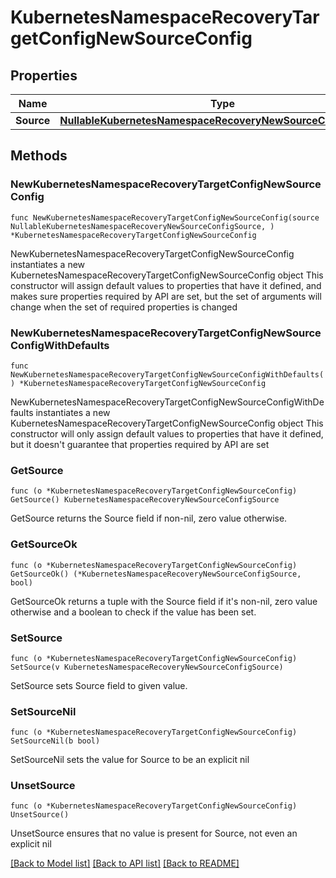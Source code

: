 # KubernetesNamespaceRecoveryTargetConfigNewSourceConfig

## Properties

Name | Type | Description | Notes
------------ | ------------- | ------------- | -------------
**Source** | [**NullableKubernetesNamespaceRecoveryNewSourceConfigSource**](KubernetesNamespaceRecoveryNewSourceConfigSource.md) |  | 

## Methods

### NewKubernetesNamespaceRecoveryTargetConfigNewSourceConfig

`func NewKubernetesNamespaceRecoveryTargetConfigNewSourceConfig(source NullableKubernetesNamespaceRecoveryNewSourceConfigSource, ) *KubernetesNamespaceRecoveryTargetConfigNewSourceConfig`

NewKubernetesNamespaceRecoveryTargetConfigNewSourceConfig instantiates a new KubernetesNamespaceRecoveryTargetConfigNewSourceConfig object
This constructor will assign default values to properties that have it defined,
and makes sure properties required by API are set, but the set of arguments
will change when the set of required properties is changed

### NewKubernetesNamespaceRecoveryTargetConfigNewSourceConfigWithDefaults

`func NewKubernetesNamespaceRecoveryTargetConfigNewSourceConfigWithDefaults() *KubernetesNamespaceRecoveryTargetConfigNewSourceConfig`

NewKubernetesNamespaceRecoveryTargetConfigNewSourceConfigWithDefaults instantiates a new KubernetesNamespaceRecoveryTargetConfigNewSourceConfig object
This constructor will only assign default values to properties that have it defined,
but it doesn't guarantee that properties required by API are set

### GetSource

`func (o *KubernetesNamespaceRecoveryTargetConfigNewSourceConfig) GetSource() KubernetesNamespaceRecoveryNewSourceConfigSource`

GetSource returns the Source field if non-nil, zero value otherwise.

### GetSourceOk

`func (o *KubernetesNamespaceRecoveryTargetConfigNewSourceConfig) GetSourceOk() (*KubernetesNamespaceRecoveryNewSourceConfigSource, bool)`

GetSourceOk returns a tuple with the Source field if it's non-nil, zero value otherwise
and a boolean to check if the value has been set.

### SetSource

`func (o *KubernetesNamespaceRecoveryTargetConfigNewSourceConfig) SetSource(v KubernetesNamespaceRecoveryNewSourceConfigSource)`

SetSource sets Source field to given value.


### SetSourceNil

`func (o *KubernetesNamespaceRecoveryTargetConfigNewSourceConfig) SetSourceNil(b bool)`

 SetSourceNil sets the value for Source to be an explicit nil

### UnsetSource
`func (o *KubernetesNamespaceRecoveryTargetConfigNewSourceConfig) UnsetSource()`

UnsetSource ensures that no value is present for Source, not even an explicit nil

[[Back to Model list]](../README.md#documentation-for-models) [[Back to API list]](../README.md#documentation-for-api-endpoints) [[Back to README]](../README.md)


